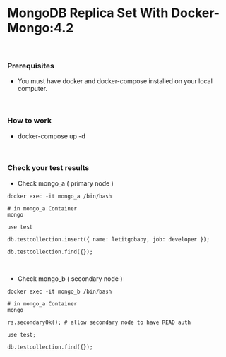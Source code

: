 # MongoDB Replica Set With Docker-Mongo:4.2 

<br />

### Prerequisites
- You must have docker and docker-compose installed on your local computer.

<br />

### How to work
- docker-compose up -d

<br />

### Check your test results

- Check mongo_a ( primary node )
```
docker exec -it mongo_a /bin/bash

# in mongo_a Container
mongo 

use test

db.testcollection.insert({ name: letitgobaby, job: developer });

db.testcollection.find({});
```

<br />

- Check mongo_b ( secondary node )
```
docker exec -it mongo_b /bin/bash

# in mongo_a Container
mongo

rs.secondaryOk(); # allow secondary node to have READ auth

use test;

db.testcollection.find({});
```
